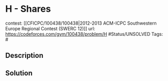 # H - Shares

contest: [[CFICPC/100438/100438|2012-2013 ACM-ICPC Southwestern Europe Regional Contest (SWERC 12)]]
url: https://codeforces.com/gym/100438/problem/H
#Status/UNSOLVED
Tags: #

## Description

## Solution

